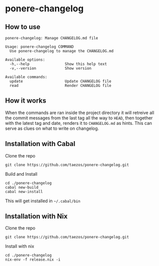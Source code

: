 # ponere-changelog

## How to use
```
ponere-changelog: Manage CHANGELOG.md file

Usage: ponere-changelog COMMAND
  Use ponere-changelog to manage the CHANGELOG.md

Available options:
  -h,--help                Show this help text
  -v,--version             Show version

Available commands:
  update                   Update CHANGELOG file
  read                     Render CHANGELOG file
```

## How it works

When the commands are ran inside the project directory it will retreive all the commit messages from the last tag all the way to `HEAD`,
then together with the latest tag and date, renders it to `CHANGELOG.md` as hints. This can serve as clues on what to
write on changelog.

## Installation with Cabal
Clone the repo
```
git clone https://github.com/taezos/ponere-changelog.git
```
Build and Install
```
cd ./ponere-changelog
cabal new-build
cabal new-install
```
This will get installed in `~/.cabal/bin`

## Installation with Nix
Clone the repo
```
git clone https://github.com/taezos/ponere-changelog.git
```
Install with nix
```
cd ./ponere-changelog
nix-env -f release.nix -i
```
